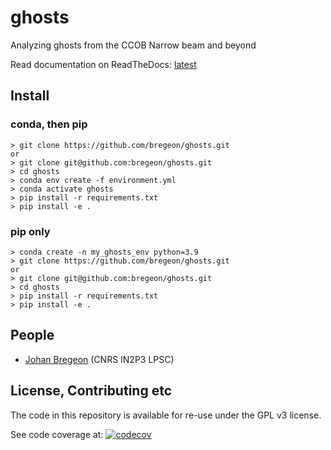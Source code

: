 # ghosts

Analyzing ghosts from the CCOB Narrow beam and beyond

Read documentation on ReadTheDocs: [latest](https://ghosts.readthedocs.io/en/latest/ghosts.html)

## Install
### conda, then pip
```
> git clone https://github.com/bregeon/ghosts.git
or
> git clone git@github.com:bregeon/ghosts.git
> cd ghosts
> conda env create -f environment.yml
> conda activate ghosts
> pip install -r requirements.txt
> pip install -e .
```

### pip only
```
> conda create -n my_ghosts_env python=3.9
> git clone https://github.com/bregeon/ghosts.git
or
> git clone git@github.com:bregeon/ghosts.git
> cd ghosts
> pip install -r requirements.txt
> pip install -e .
```

## People

* [Johan Bregeon](https://github.com/bregeon) (CNRS IN2P3 LPSC)


## License, Contributing etc

The code in this repository is available for re-use under the GPL v3 license.

See code coverage at: [![codecov](https://codecov.io/gh/bregeon/ghosts/branch/main/graph/badge.svg?token=AJSQUL5IEO)](https://codecov.io/gh/bregeon/ghosts)
